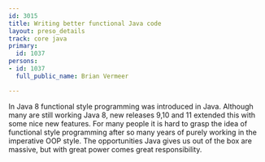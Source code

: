 ```yaml
---
id: 3015
title: Writing better functional Java code
layout: preso_details
track: core java
primary:
  id: 1037
persons:
- id: 1037
  full_public_name: Brian Vermeer

---
```

In Java 8 functional style programming was introduced in Java. Although many are still working Java 8, new releases 9,10 and 11 extended this with some nice new features. For many people it is hard to grasp the idea of functional style programming after so many years of purely working in the imperative OOP style. The opportunities Java gives us out of the box are massive, but with great power comes great responsibility.